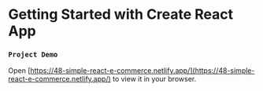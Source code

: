 # Getting Started with Create React App


### `Project Demo`

Open [https://48-simple-react-e-commerce.netlify.app/](https://48-simple-react-e-commerce.netlify.app/) to view it in your browser.

